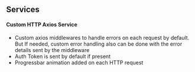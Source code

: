 ## Services

#### Custom HTTP Axios Service

- Custom axios middlewares to handle errors on each request by default. But If needed, custom error handling also can be done with the error details sent by the middleware
- Auth Token is sent by default if present
- Progressbar animation added on each HTTP request
